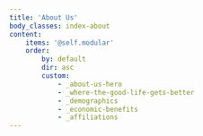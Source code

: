```yaml
---
title: 'About Us'
body_classes: index-about
content:
    items: '@self.modular'
    order:
        by: default
        dir: asc
        custom:
            - _about-us-hero
            - _where-the-good-life-gets-better
            - _demographics
            - _economic-benefits
            - _affiliations
---
```


